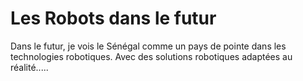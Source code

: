 # Les Robots dans le futur

Dans le futur, je vois le Sénégal comme un pays de pointe dans les technologies robotiques.
Avec des solutions robotiques adaptées au réalité.....

##

###

